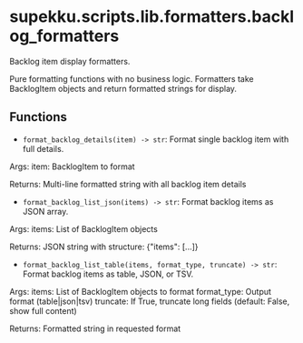 # supekku.scripts.lib.formatters.backlog_formatters

Backlog item display formatters.

Pure formatting functions with no business logic.
Formatters take BacklogItem objects and return formatted strings for display.

## Functions

- `format_backlog_details(item) -> str`: Format single backlog item with full details.

Args:
  item: BacklogItem to format

Returns:
  Multi-line formatted string with all backlog item details
- `format_backlog_list_json(items) -> str`: Format backlog items as JSON array.

Args:
  items: List of BacklogItem objects

Returns:
  JSON string with structure: {"items": [...]}
- `format_backlog_list_table(items, format_type, truncate) -> str`: Format backlog items as table, JSON, or TSV.

Args:
  items: List of BacklogItem objects to format
  format_type: Output format (table|json|tsv)
  truncate: If True, truncate long fields (default: False, show full content)

Returns:
  Formatted string in requested format

